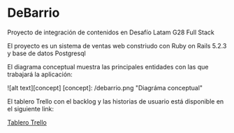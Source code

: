 # DeBarrio
Proyecto de integración de contenidos en Desafío Latam G28 Full Stack

El proyecto es un sistema de ventas web constriudo con Ruby on Rails 5.2.3 y base de datos Postgresql

El diagrama conceptual muestra las principales entidades con las que trabajará la aplicación:

![alt text][concept]
[concept]: /debarrio.png "Diagráma conceptual"

El tablero Trello con el backlog y las historias de usuario está disponible en el siguiente link:

[Tablero Trello](https://trello.com/b/GsLUXZJs/almacen-de-barrio)